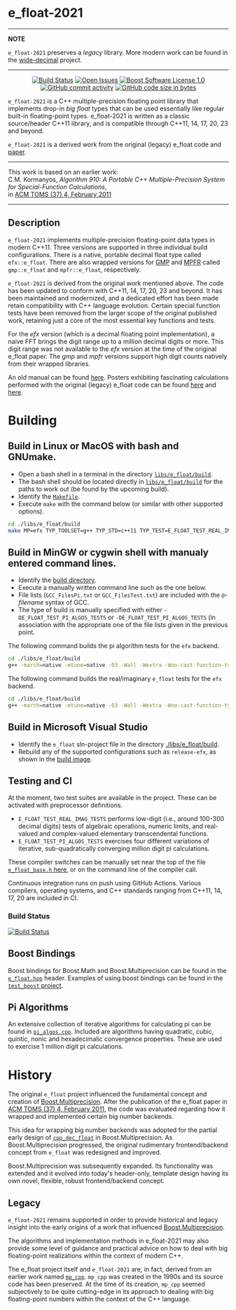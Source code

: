 ﻿e_float-2021
==================

---
**NOTE**

`e_float-2021` preserves a _legacy_ library. More modern work can be found in the [wide-decimal](https://github.com/ckormanyos/wide-decimal) project.

---

<p align="center">
    <a href="https://github.com/ckormanyos/e_float-2021/actions">
        <img src="https://github.com/ckormanyos/e_float-2021/actions/workflows/e_float.yml/badge.svg" alt="Build Status"></a>
    <a href="https://github.com/ckormanyos/e_float-2021/issues">
        <img src="https://img.shields.io/github/issues-raw/ckormanyos/e_float-2021" alt="Open Issues" /></a>
    <a href="https://github.com/ckormanyos/e_float-2021/blob/master/LICENSE_1_0.txt">
        <img src="https://img.shields.io/badge/license-BSL%201.0-blue.svg" alt="Boost Software License 1.0"></a>
    <a href="https://img.shields.io/github/commit-activity/y/ckormanyos/e_float-2021">
        <img src="https://img.shields.io/github/commit-activity/y/ckormanyos/e_float-2021" alt="GitHub commit activity" /></a>
    <a href="https://github.com/ckormanyos/e_float-2021">
        <img src="https://img.shields.io/github/languages/code-size/ckormanyos/e_float-2021" alt="GitHub code size in bytes" /></a>
</p>

`e_float-2021` is a C++ multiple-precision floating point library that
implements drop-in _big_ _float_ types that can be used essentially
like regular built-in floating-point types.
e_float-2021 is written as a classic source/header C++11 library,
and is compatible through C++11, 14, 17, 20, 23 and beyond.

`e_float-2021` is a derived work from the original (legacy) e_float code and
[paper](https://doi.acm.org/10.1145/1916461.1916469).

---

This work is based on an earlier work:\
C.M. Kormanyos, _Algorithm 910: A Portable C++ Multiple-Precision System for Special-Function Calculations_,\
in [ACM TOMS (37) 4, February 2011](https://doi.acm.org/10.1145/1916461.1916469)

---

## Description

`e_float-2021` implements multiple-precision floating-point
data types in modern C++11. Three versions are supported
in three individual build configurations. There is a native,
portable decimal float type called `efx::e_float`.
There are also wrapped versions
for [GMP](https://gmplib.org/)
and [MPFR](https://www.mpfr.org)
called `gmp::e_float` and `mpfr::e_float`, respectively.

`e_float-2021` is derived from the original work mentioned above.
The code has been updated to conform with
C++11, 14, 17, 20, 23 and beyond. It has been maintained and modernized,
and a dedicated effort has been made retain
compatibility with C++ language evolution.
Certain special function tests have been removed
from the larger scope of the original published work,
retaining just a core of the most essential key functions
and tests.

For the _efx_ version (which is a decimal floating point implementation),
a naive FFT brings the digit range up to a million decimal digits or more.
This digit range was not available to the _efx_ version at the time
of the original e_float paper.
The _gmp_ and _mpfr_ versions support high digit counts natively
from their wrapped libraries.

An old manual can be found [here](./doc/e_float_manual.pdf).
Posters exhibiting fascinating calculations performed with
the original (legacy) e_float code can be found
[here](./doc/e_float_poster.pdf)
and
[here](./doc/e_float_poster_courier.pdf).

# Building

## Build in Linux or MacOS with bash and GNUmake.
  - Open a bash shell in a terminal in the directory  [`libs/e_float/build`](./libs/e_float/build).
  - The bash shell should be located directly in [`libs/e_float/build`](./libs/e_float/build) for the paths to work out (be found by the upcoming build).
  - Identify the [`Makefile`](./libs/e_float/build/Makefile).
  - Execute `make` with the command below (or similar with other supported options).

```sh
cd ./libs/e_float/build
make MP=efx TYP_TOOLSET=g++ TYP_STD=c++11 TYP_TEST=E_FLOAT_TEST_REAL_IMAG_TESTS rebuild
```

## Build in MinGW or cygwin shell with manualy entered command lines.
  - Identify the [build directory](./libs/e_float/build).
  - Execute a manually written command line such as the one below.
  - File lists (`GCC_FilesPi.txt` or `GCC_FilesTest.txt`) are included with the `@`-_filename_ syntax of GCC.
  - The type of build is manually specified with either `-DE_FLOAT_TEST_PI_ALGOS_TESTS` or `-DE_FLOAT_TEST_PI_ALGOS_TESTS` (in association with the appropriate one of the file lists given in the previous point.

The following command builds the pi algorithm tests for the `efx` backend.

```sh
cd ./libs/e_float/build
g++ -march=native -mtune=native -O3 -Wall -Wextra -Wno-cast-function-type -std=c++11 -DE_FLOAT_TYPE_EFX -DE_FLOAT_TEST_PI_ALGOS_TESTS -I../../../libs/e_float/src @GCC_FilesPi.txt ../src/e_float/efx/e_float_efx.cpp -o e_float.exe
```

The following command builds the real/imaginary `e_float` tests for the `efx` backend.

```sh
cd ./libs/e_float/build
g++ -march=native -mtune=native -O3 -Wall -Wextra -Wno-cast-function-type -std=c++11 -DE_FLOAT_TYPE_EFX -DE_FLOAT_TEST_REAL_IMAG_TESTS -I../../../libs/e_float/src @GCC_FilesTest.txt ../src/e_float/efx/e_float_efx.cpp -o e_float.exe
```

## Build in Microsoft Visual Studio
  - Identify the `e_float` sln-project file in the directory [./libs/e_float/build](./libs/e_float/build).
  - Rebuild any of the supported configurations such as `release-efx`, as shown in the [build image](./images/e_float_in_vs.jpg).

## Testing and CI

At the moment, two test suites are available in the project.
These can be activated with preprocessor definitions.
  - `E_FLOAT_TEST_REAL_IMAG_TESTS` performs low-digit (i.e., around 100-300 decimal digits) tests of algebraic operations, numeric limits, and real-valued and complex-valued elementary transcendental functions.
  - `E_FLOAT_TEST_PI_ALGOS_TESTS` exercises four different variations of iterative, sub-quadratically converging million digit pi calculations.

These compiler switches can be manually set near the top of the file
[`e_float_base.h` here](https://github.com/ckormanyos/e_float-2021/blob/08a19d7e052200e7a41b65b532f6720aa1f38a49/libs/e_float/src/e_float/e_float_base.h#L21),
or on the command line of the compiler call.

Continuous integration runs on push using GitHub Actions.
Various compilers, operating systems, and C++ standards
ranging from C++11, 14, 17, 20 are included in CI.

### Build Status
[![Build Status](https://github.com/ckormanyos/e_float-2021/actions/workflows/e_float.yml/badge.svg)](https://github.com/ckormanyos/e_float-2021/actions)

## Boost Bindings

Boost bindings for Boost.Math and Boost.Multiprecision can be found in
the [`e_float.hpp`](./libs/math/include/boost/math/bindings/e_float.hpp) header.
Examples of using boost bindings can be found in the [`test_boost` project](./libs/e_float/test_boost).

## Pi Algorithms

An extensive collection of iterative algorithms for calculating
pi can be found in [`pi_algos.cpp`](./libs/e_float/test/pi_test/pi_algos.cpp).
Included are algorithms having quadratic, cubic, quintic, nonic and hexadecimalic
convergence properties. These are used to exercise 1 million digit pi calculations.

# History

The original `e_float` project influenced the fundamental
concept and creation of
[Boost.Multiprecision](https://www.boost.org/doc/libs/1_83_0/libs/multiprecision/doc/html/index.html).
After the publication of the e_float paper in
[ACM TOMS (37) 4, February 2011](https://doi.acm.org/10.1145/1916461.1916469),
the code was evaluated regarding how it
wrapped and implemented certain big number backends.

This idea for wrapping big number backends
was adopted for the partial early design of
[`cpp_dec_float`](https://www.boost.org/doc/libs/1_83_0/libs/multiprecision/doc/html/boost_multiprecision/tut/floats/cpp_dec_float.html)
in Boost.Multiprecision. As Boost.Multiprecision progressed,
the original rudimentary frontend/backend concept
from `e_float` was redesigned and improved.

Boost.Multiprecision was subsequently expanded.
Its functionality was extended and it evolved into today's header-only,
template design having its own novel, flexible, robust frontend/backend concept.

## Legacy

`e_float-2021` remains supported in order to provide historical
and legacy insight into the early origins of a work that influenced
[Boost.Multiprecision](https://www.boost.org/doc/libs/1_83_0/libs/multiprecision/doc/html/index.html).

The algorithms and implementation methods in e_float-2021
may also provide some level of guidance and practical advice
on how to deal with big floating-point realizations
within the context of modern C++.

The e_float project itself and `e_float-2021` are, in fact, derived from an earlier
work named [`mp_cpp`](https://github.com/ckormanyos/mp_cpp).
`mp_cpp` was created in the 1990s and its source code
has been preserved. At the time of its creation,
`mp_cpp` seemed subjectively to be quite cutting-edge
in its approach to dealing with big floating-point numbers
within the context of the C++ language.
